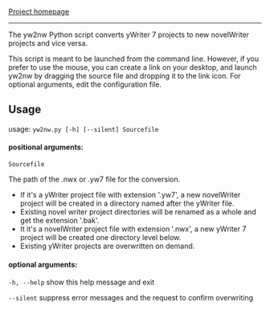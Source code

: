 [Project homepage](https://peter88213.github.io/yw2nw)

---

The yw2nw Python script converts yWriter 7 projects to new novelWriter projects and vice versa.

This script is meant to be launched from the command line. However, 
if you prefer to use the mouse, you can create a link on your 
desktop, and launch yw2nw by dragging the source file and dropping 
it to the link icon. For optional arguments, edit the configuration file.


## Usage
usage: `yw2nw.py [-h] [--silent] Sourcefile`

#### positional arguments:

`Sourcefile` 

The path of the .nwx or .yw7 file for the conversion. 

- If it's a yWriter project file with extension '.yw7', 
a new novelWriter project will be created in a directory named after the yWriter file.
- Existing novel writer project directories will be renamed as a whole and get the extension '.bak'.
- It it's a novelWriter project file with extension '.nwx', 
a new yWriter 7 project will be created one directory level below. 
- Existing yWriter projects are overwritten on demand.


#### optional arguments:

`-h, --help` show this help message and exit

`--silent` suppress error messages and the request to confirm overwriting

